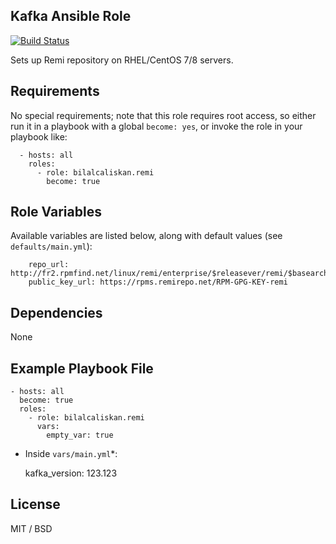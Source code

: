 ## Kafka Ansible Role

[![Build Status](https://travis-ci.org/bilalcaliskan/remi-ansible-role.svg?branch=master)](https://travis-ci.org/bilalcaliskan/remi-ansible-role)

Sets up Remi repository on RHEL/CentOS 7/8 servers.

## Requirements

No special requirements; note that this role requires root access, so either run it in a playbook with a global `become: yes`, or invoke the role in your playbook like:

      - hosts: all
        roles:
          - role: bilalcaliskan.remi
            become: true

## Role Variables

Available variables are listed below, along with default values (see `defaults/main.yml`):

        repo_url: http://fr2.rpmfind.net/linux/remi/enterprise/$releasever/remi/$basearch/
        public_key_url: https://rpms.remirepo.net/RPM-GPG-KEY-remi

## Dependencies

None

## Example Playbook File

    - hosts: all
      become: true
      roles:
        - role: bilalcaliskan.remi
          vars:
            empty_var: true

* Inside `vars/main.yml`*:

    kafka_version: 123.123

## License

MIT / BSD
